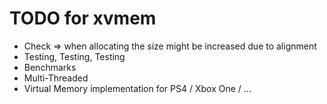 # TODO for xvmem

- Check => when allocating the size might be increased due to alignment
- Testing, Testing, Testing
- Benchmarks
- Multi-Threaded
- Virtual Memory implementation for PS4 / Xbox One / ...
